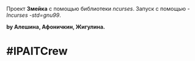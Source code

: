  Проект **Змейка** с помощью библиотеки *ncurses*. Запуск с помощью *-lncurses -std=gnu99*.

**by Алешина, Афоничкин, Жигулина.**
# #IPAITCrew 

